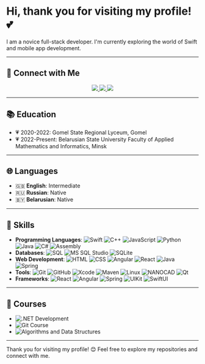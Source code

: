 # Hi, thank you for visiting my profile! 💕

I am a novice full-stack developer. I'm currently exploring the world of Swift and mobile app development. 

---
## 💌 Connect with Me
<div align="center"> 
  <a href="mailto:alinayashenok@yandex.ru">
    <img src="https://img.shields.io/badge/Gmail-333333?style=for-the-badge&logo=gmail&logoColor=red" />
  </a>
  <a href="https://www.linkedin.com/in/alina-yashenok-710873313/" target="_blank">
    <img src="https://img.shields.io/badge/LinkedIn-0077B5?style=for-the-badge&logo=linkedin&logoColor=white" />
  </a>
  <a href="https://t.me/alinaYashenok" target="_blank">
    <img src="https://img.shields.io/badge/Telegram-0088cc?style=for-the-badge&logo=telegram&logoColor=white" />
  </a>
</div>

---

## 📚 Education
- 💗 2020-2022: Gomel State Regional Lyceum, Gomel
- 💗 2022-Present: Belarusian State University
Faculty of Applied Mathematics and Informatics, Minsk

---
## 🌐 Languages
- 🇬🇧 **English**: Intermediate
- 🇷🇺 **Russian**: Native
- 🇧🇾 **Belarusian**: Native
---

## 💪 Skills
- **Programming Languages**: 
![Swift](https://img.shields.io/badge/-Swift-F05138?logo=swift&logoColor=white) 
![C++](https://img.shields.io/badge/-C%2B%2B-00599C?logo=cplusplus&logoColor=white) 
![JavaScript](https://img.shields.io/badge/-JavaScript-F7DF1E?logo=javascript&logoColor=black)
![Python](https://img.shields.io/badge/-Python-3776AB?logo=python&logoColor=white) 
![Java](https://img.shields.io/badge/-Java-E34F26?logo=java&logoColor=white)
![C#](https://img.shields.io/badge/-C%23-239120?logo=c-sharp&logoColor=white)
![Assembly](https://img.shields.io/badge/-Assembly-6E4C7E?logo=assembly&logoColor=white)
- **Databases**: 
  ![SQL](https://img.shields.io/badge/-SQL-4479A1?logo=postgresql&logoColor=white) 
  ![MS SQL Studio](https://img.shields.io/badge/-MS%20SQL%20Studio-CC2927?logo=microsoftsqlserver&logoColor=white) 
  ![SQLite](https://img.shields.io/badge/-SQLite-003B57?logo=sqlite&logoColor=white)
- **Web Development**: 
![HTML](https://img.shields.io/badge/-HTML-E34F26?logo=html5&logoColor=white) 
![CSS](https://img.shields.io/badge/-CSS-1572B6?logo=css3&logoColor=white) 
![Angular](https://img.shields.io/badge/-Angular-DD0031?logo=angular&logoColor=white) 
![React](https://img.shields.io/badge/-React-61DAFB?logo=react&logoColor=white) 
![Java](https://img.shields.io/badge/-Java-007396?logo=java&logoColor=white) 
![Spring](https://img.shields.io/badge/-Spring-6DB33F?logo=spring&logoColor=white)
- **Tools**: 
![Git](https://img.shields.io/badge/-Git-F05032?logo=git&logoColor=white) 
![GitHub](https://img.shields.io/badge/-GitHub-181717?logo=github&logoColor=white) 
![Xcode](https://img.shields.io/badge/-Xcode-1575F9?logo=xcode&logoColor=white) 
![Maven](https://img.shields.io/badge/-Maven-C71A36?logo=apachemaven&logoColor=white) 
![Linux](https://img.shields.io/badge/-Linux-FCC624?logo=linux&logoColor=black)
![NANOCAD](https://img.shields.io/badge/-NANOCAD-FFFFFF?logo=autodesk&logoColor=black) 
![Qt](https://img.shields.io/badge/-Qt-4E9A2A?logo=qt&logoColor=white) 
- **Frameworks**: 
![React](https://img.shields.io/badge/-React-61DAFB?logo=react&logoColor=black) 
![Angular](https://img.shields.io/badge/-Angular-E23237?logo=angular&logoColor=white) 
![Spring](https://img.shields.io/badge/-Spring-6DB33F?logo=spring&logoColor=white) 
![UIKit](https://img.shields.io/badge/-UIKit-007AFF?logo=apple&logoColor=white) 
![SwiftUI](https://img.shields.io/badge/-SwiftUI-F05138?logo=apple&logoColor=white)

---

## 📖 Courses
- ![.NET Development](https://img.shields.io/badge/.NET%20Development-EPAM-512BD4?style=for-the-badge&logo=.net&logoColor=white)
- ![Git Course](https://img.shields.io/badge/Git%20Course-EPAM-512BD4?style=for-the-badge&logo=git&logoColor=white)
- ![Algorithms and Data Structures](https://img.shields.io/badge/Algorithms%20and%20Data%20Structures-TBank-512BD4?style=for-the-badge&logo=python&logoColor=white)

---

Thank you for visiting my profile! 😊 Feel free to explore my repositories and connect with me.

